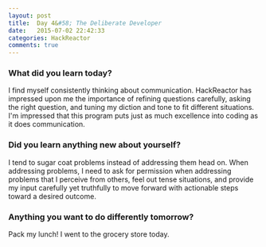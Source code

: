 ```yaml
---
layout: post
title:  Day 4&#58; The Deliberate Developer
date:   2015-07-02 22:42:33
categories: HackReactor
comments: true
---
```


### What did you learn today?

I find myself consistently thinking about communication. HackReactor has impressed upon me the importance of refining questions carefully, asking the right question, and tuning my diction and tone to fit different situations. I'm impressed that this program puts just as much excellence into coding as it does communication.

### Did you learn anything new about yourself?

I tend to sugar coat problems instead of addressing them head on. When addressing problems, I need to ask for permission when addressing problems that I perceive from others, feel out tense situations, and provide my input carefully yet truthfully to move forward with actionable steps toward a desired outcome.

### Anything you want to do differently tomorrow?

Pack my lunch! I went to the grocery store today.